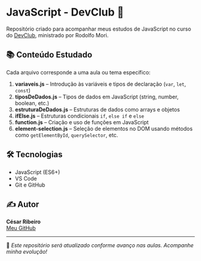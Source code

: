 # JavaScript - DevClub 🚀

Repositório criado para acompanhar meus estudos de JavaScript no curso do [DevClub](https://devclub.com.br/), ministrado por Rodolfo Mori.

## 📚 Conteúdo Estudado

Cada arquivo corresponde a uma aula ou tema específico:

1. **variaveis.js** – Introdução às variáveis e tipos de declaração (`var`, `let`, `const`)
2. **tiposDeDados.js** – Tipos de dados em JavaScript (string, number, boolean, etc.)
3. **estruturaDeDados.js** – Estruturas de dados como arrays e objetos
4. **ifElse.js** – Estruturas condicionais `if`, `else if` e `else`
5. **function.js** – Criação e uso de funções em JavaScript
6. **element-selection.js** – Seleção de elementos no DOM usando métodos como `getElementById`, `querySelector`, etc.

## 🛠️ Tecnologias

- JavaScript (ES6+)
- VS Code
- Git e GitHub

## ✍️ Autor

**César Ribeiro**  
[Meu GitHub](https://github.com/cesarfcribeiro)

---

📌 *Este repositório será atualizado conforme avanço nas aulas. Acompanhe minha evolução!*
